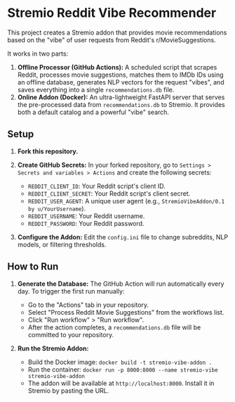 # Stremio Reddit Vibe Recommender

This project creates a Stremio addon that provides movie recommendations based on the "vibe" of user requests from Reddit's r/MovieSuggestions.

It works in two parts:
1.  **Offline Processor (GitHub Actions):** A scheduled script that scrapes Reddit, processes movie suggestions, matches them to IMDb IDs using an offline database, generates NLP vectors for the request "vibes", and saves everything into a single `recommendations.db` file.
2.  **Online Addon (Docker):** An ultra-lightweight FastAPI server that serves the pre-processed data from `recommendations.db` to Stremio. It provides both a default catalog and a powerful "vibe" search.

## Setup

1.  **Fork this repository.**

2.  **Create GitHub Secrets:** In your forked repository, go to `Settings > Secrets and variables > Actions` and create the following secrets:
    *   `REDDIT_CLIENT_ID`: Your Reddit script's client ID.
    *   `REDDIT_CLIENT_SECRET`: Your Reddit script's client secret.
    *   `REDDIT_USER_AGENT`: A unique user agent (e.g., `StremioVibeAddon/0.1 by u/YourUsername`).
    *   `REDDIT_USERNAME`: Your Reddit username.
    *   `REDDIT_PASSWORD`: Your Reddit password.

3.  **Configure the Addon:** Edit the `config.ini` file to change subreddits, NLP models, or filtering thresholds.

## How to Run

1.  **Generate the Database:** The GitHub Action will run automatically every day. To trigger the first run manually:
    *   Go to the "Actions" tab in your repository.
    *   Select "Process Reddit Movie Suggestions" from the workflows list.
    *   Click "Run workflow" > "Run workflow".
    *   After the action completes, a `recommendations.db` file will be committed to your repository.

2.  **Run the Stremio Addon:**
    *   Build the Docker image: `docker build -t stremio-vibe-addon .`
    *   Run the container: `docker run -p 8000:8000 --name stremio-vibe stremio-vibe-addon`
    *   The addon will be available at `http://localhost:8000`. Install it in Stremio by pasting the URL.
